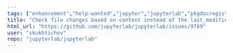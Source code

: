 ```yaml
---
tags: ["enhancement","help-wanted","jupyter","jupyterlab","pkgdocregistry"]
title: "Check file changes based on content instead of the last_modified metadata"
html_url: "https://github.com/jupyterlab/jupyterlab/issues/9769"
user: "skukhtichev"
repo: "jupyterlab/jupyterlab"
---
```


